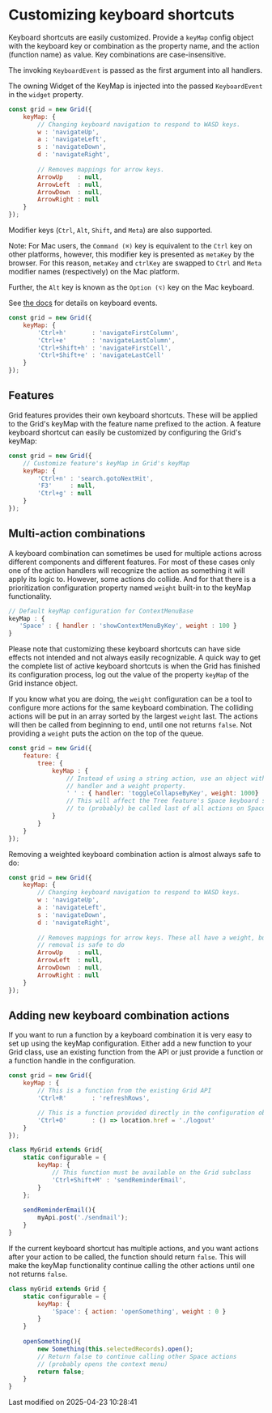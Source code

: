 # Customizing keyboard shortcuts

Keyboard shortcuts are easily customized. Provide a `keyMap` config object with the keyboard key or combination as the
property name, and the action (function name) as value. Key combinations are case-insensitive.

The invoking `KeyboardEvent` is passed as the first argument into all handlers.

The owning Widget of the KeyMap is injected into the passed `KeyboardEvent` in the `widget` property.

```javascript
const grid = new Grid({
    keyMap: {
        // Changing keyboard navigation to respond to WASD keys.
        w : 'navigateUp',
        a : 'navigateLeft',
        s : 'navigateDown',
        d : 'navigateRight',
        
        // Removes mappings for arrow keys.
        ArrowUp    : null,
        ArrowLeft  : null,
        ArrowDown  : null,
        ArrowRight : null
    }
});
```
Modifier keys (`Ctrl`, `Alt`, `Shift`, and `Meta`) are also supported.

Note: For Mac users, the `Command (⌘)` key is equivalent to the `Ctrl` key on other platforms, however, this modifier
key is presented as `metaKey` by the browser. For this reason, `metaKey` and `ctrlKey` are swapped to `Ctrl` and
`Meta` modifier names (respectively) on the Mac platform.

Further, the `Alt` key is known as the `Option (⌥)` key on the Mac keyboard.

See [the docs](https://developer.mozilla.org/en-US/docs/Web/API/Element/keydown_event) for details on keyboard events.

```javascript
const grid = new Grid({
    keyMap: {
        'Ctrl+h'       : 'navigateFirstColumn',
        'Ctrl+e'       : 'navigateLastColumn',
        'Ctrl+Shift+h' : 'navigateFirstCell',
        'Ctrl+Shift+e' : 'navigateLastCell'
    }
});
```

## Features

Grid features provides their own keyboard shortcuts. These will be applied to the Grid's keyMap with the feature name
prefixed to the action. A feature keyboard shortcut can easily be customized by configuring the Grid's keyMap:

```javascript
const grid = new Grid({
    // Customize feature's keyMap in Grid's keyMap
    keyMap: {
        'Ctrl+n' : 'search.gotoNextHit',
        'F3'     : null,
        'Ctrl+g' : null
    }
});
```

## Multi-action combinations

A keyboard combination can sometimes be used for multiple actions across different components and different features. 
For most of these cases only one of the action handlers will recognize the action as something it will apply its logic 
to. However, some actions do collide. And for that there is a prioritization configuration property named `weight` 
built-in to the keyMap functionality.

```javascript
// Default keyMap configuration for ContextMenuBase
keyMap : {
   'Space' : { handler : 'showContextMenuByKey', weight : 100 }
}
```

Please note that customizing these keyboard shortcuts can have side effects not intended and not always easily 
recognizable. A quick way to get the complete list of active keyboard shortcuts is when the Grid has finished its 
configuration process, log out the value of the property `keyMap` of the Grid instance object.

If you know what you are doing, the `weight` configuration can be a tool to configure more actions for the same keyboard 
combination. The colliding actions will be put in an array sorted by the largest `weight` last. The actions will then be
called from beginning to end, until one not returns `false`. Not providing a `weight` puts the action on the top of the
queue.

```javascript
const grid = new Grid({
    feature: {
        tree: {
            keyMap : {
                // Instead of using a string action, use an object with a
                // handler and a weight property.
                ' ' : { handler: 'toggleCollapseByKey', weight: 1000}
                // This will affect the Tree feature's Space keyboard shortcut
                // to (probably) be called last of all actions on Space.
            }
        }
    }
});
```

Removing a weighted keyboard combination action is almost always safe to do:

```javascript
const grid = new Grid({
    keyMap: {
        // Changing keyboard navigation to respond to WASD keys.
        w : 'navigateUp',
        a : 'navigateLeft',
        s : 'navigateDown',
        d : 'navigateRight',
        
        // Removes mappings for arrow keys. These all have a weight, but
        // removal is safe to do
        ArrowUp    : null,
        ArrowLeft  : null,
        ArrowDown  : null,
        ArrowRight : null
    }
});
```

## Adding new keyboard combination actions

If you want to run a function by a keyboard combination it is very easy to set up using the keyMap configuration. Either
add a new function to your Grid class, use an existing function from the API or just provide a function or a function
handle in the configuration.

```javascript
const grid = new Grid({
    keyMap : {
        // This is a function from the existing Grid API
        'Ctrl+R'       : 'refreshRows',

        // This is a function provided directly in the configuration object
        'Ctrl+O'       : () => location.href = './logout'
    }
});

class MyGrid extends Grid{
    static configurable = {
        keyMap: {
            // This function must be available on the Grid subclass
            'Ctrl+Shift+M' : 'sendReminderEmail',
        }
    };
    
    sendReminderEmail(){
        myApi.post('./sendmail');
    }
}
```

If the current keyboard shortcut has multiple actions, and you want actions after your action to be called, the function
should return `false`. This will make the keyMap functionality continue calling the other actions until one not returns
`false`.


```javascript
class myGrid extends Grid {
    static configurable = {
        keyMap: {
            'Space': { action: 'openSomething', weight : 0 }
        }
    }
    
    openSomething(){
        new Something(this.selectedRecords).open();
        // Return false to continue calling other Space actions
        // (probably opens the context menu)
        return false;
    }
}
```


<p class="last-modified">Last modified on 2025-04-23 10:28:41</p>